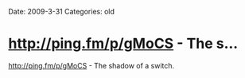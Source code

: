 Date: 2009-3-31
Categories: old

# http://ping.fm/p/gMoCS - The s...

<a href="http://ping.fm/p/gMoCS" rel="nofollow">http://ping.fm/p/gMoCS</a> - The shadow of a switch.
